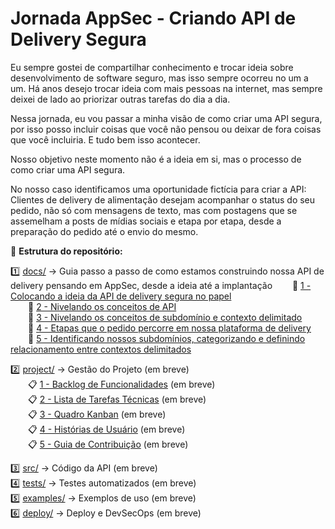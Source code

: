 # Jornada AppSec - Criando API de Delivery Segura

Eu  sempre  gostei  de  compartilhar  conhecimento  e  trocar  ideia  sobre  desenvolvimento  de  software  seguro,  mas  isso  sempre  ocorreu  no  um  a  um. Há  anos  desejo  trocar  ideia  com  mais  pessoas  na  internet,  mas  sempre  deixei de lado ao priorizar outras tarefas do dia a dia.

Nessa  jornada,  eu  vou  passar  a  minha  visão  de  como  criar  uma  API  segura, por  isso  posso  incluir  coisas  que  você  não  pensou  ou  deixar  de  fora  coisas  que você incluiria. E tudo bem isso acontecer.

Nosso  objetivo  neste  momento  não  é  a  ideia  em  si,  mas  o  processo  de  como criar  uma  API  segura.  

No  nosso  caso  identificamos uma  oportunidade  fictícia para criar a API:  Clientes  de  delivery de  alimentação  desejam  acompanhar  o  status  do  seu  pedido,  não  só  com mensagens  de  texto,  mas  com  postagens  que  se  assemelham  a  posts  de mídias  sociais  e  etapa  por  etapa,  desde  a  preparação  do  pedido  até  o envio do mesmo. 

📂 **Estrutura do repositório:**

1️⃣ [docs/](./docs) → Guia passo a passo de como estamos construindo nossa API de delivery pensando em AppSec, desde a ideia até a implantação
  📄 [1 - Colocando a ideia da API de delivery segura no papel](./docs/1-Colocando-a-ideia-da-API-de-delivery-segura-no-papel.pdf)  
  📄 [2 - Nivelando os conceitos de API](./docs/2-Nivelando-os-conceitos-de-API.pdf)  
  📄 [3 - Nivelando os conceitos de subdomínio e contexto delimitado](./docs/3-Nivelando-os-conceitos-de-subdomínio-e-contexto-delimitado.pdf)  
  📄 [4 - Etapas que o pedido percorre em nossa plataforma de delivery](./docs/4-Etapas-que-o-pedido-percorre-em-nossa-plataforma-de-delivery.pdf)  
  📄 [5 - Identificando nossos subdomínios, categorizando e definindo relacionamento entre contextos delimitados](./docs/5-Identificando-nossos-subdomínios-categorizando-e-definindo-relacionamento-entre-contextos-delimitados.pdf)  

2️⃣ [project/](./project) → Gestão do Projeto (em breve)  
  📋 [1 - Backlog de Funcionalidades](./project/backlog.md) (em breve)  
  📋 [2 - Lista de Tarefas Técnicas](./project/tarefas.md) (em breve)  
  📋 [3 - Quadro Kanban](./project/kanban.md) (em breve)  
  📋 [4 - Histórias de Usuário](./project/historias-de-usuario.md) (em breve)  
  📋 [5 - Guia de Contribuição](./project/contribuicao.md) (em breve)  

3️⃣ [src/](./src) → Código da API (em breve)  
4️⃣ [tests/](./tests) → Testes automatizados (em breve)  
5️⃣ [examples/](./examples) → Exemplos de uso (em breve)  
6️⃣ [deploy/](./deploy) → Deploy e DevSecOps (em breve)  
